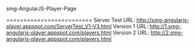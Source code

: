 smg-AngularJS-Player-Page

=========================
Server Test URL: 
http://smg-angularjs-player.appspot.com/ServerTest_V1-V3.html
Version 1 URL:
http://1.smg-angularjs-player.appspot.com/players.html
Version 2 URL:
http://2.smg-angularjs-player.appspot.com/players.html

